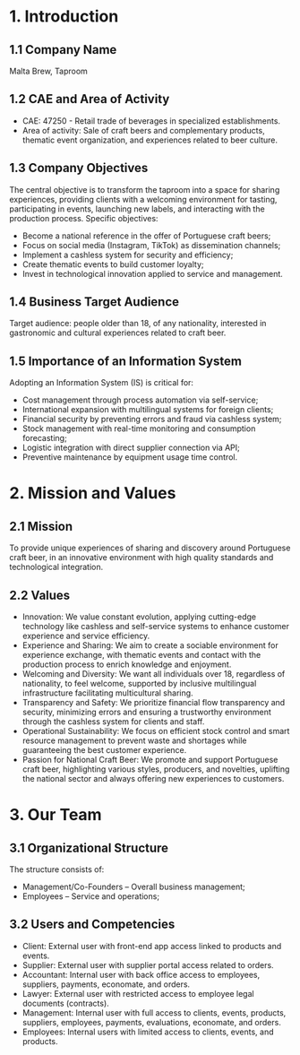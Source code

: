 # 1. Introduction

## 1.1 Company Name

Malta Brew, Taproom

## 1.2 CAE and Area of Activity

- CAE: 47250 - Retail trade of beverages in specialized establishments.
- Area of activity: Sale of craft beers and complementary products, thematic event organization, and experiences related to beer culture.

## 1.3 Company Objectives

The central objective is to transform the taproom into a space for sharing experiences, providing clients with a welcoming environment for tasting, participating in events, launching new labels, and interacting with the production process. Specific objectives:

- Become a national reference in the offer of Portuguese craft beers;
- Focus on social media (Instagram, TikTok) as dissemination channels;
- Implement a cashless system for security and efficiency;
- Create thematic events to build customer loyalty;
- Invest in technological innovation applied to service and management.

## 1.4 Business Target Audience

Target audience: people older than 18, of any nationality, interested in gastronomic and cultural experiences related to craft beer.

## 1.5 Importance of an Information System

Adopting an Information System (IS) is critical for:

- Cost management through process automation via self-service;
- International expansion with multilingual systems for foreign clients;
- Financial security by preventing errors and fraud via cashless system;
- Stock management with real-time monitoring and consumption forecasting;
- Logistic integration with direct supplier connection via API;
- Preventive maintenance by equipment usage time control.

# 2. Mission and Values

## 2.1 Mission

To provide unique experiences of sharing and discovery around Portuguese craft beer, in an innovative environment with high quality standards and technological integration.

## 2.2 Values

- Innovation: We value constant evolution, applying cutting-edge technology like cashless and self-service systems to enhance customer experience and service efficiency.
- Experience and Sharing: We aim to create a sociable environment for experience exchange, with thematic events and contact with the production process to enrich knowledge and enjoyment.
- Welcoming and Diversity: We want all individuals over 18, regardless of nationality, to feel welcome, supported by inclusive multilingual infrastructure facilitating multicultural sharing.
- Transparency and Safety: We prioritize financial flow transparency and security, minimizing errors and ensuring a trustworthy environment through the cashless system for clients and staff.
- Operational Sustainability: We focus on efficient stock control and smart resource management to prevent waste and shortages while guaranteeing the best customer experience.
- Passion for National Craft Beer: We promote and support Portuguese craft beer, highlighting various styles, producers, and novelties, uplifting the national sector and always offering new experiences to customers.

# 3. Our Team

## 3.1 Organizational Structure

The structure consists of:

- Management/Co-Founders – Overall business management;
- Employees – Service and operations;

## 3.2 Users and Competencies

- Client: External user with front-end app access linked to products and events.
- Supplier: External user with supplier portal access related to orders.
- Accountant: Internal user with back office access to employees, suppliers, payments, economate, and orders.
- Lawyer: External user with restricted access to employee legal documents (contracts).
- Management: Internal user with full access to clients, events, products, suppliers, employees, payments, evaluations, economate, and orders.
- Employees: Internal users with limited access to clients, events, and products.
